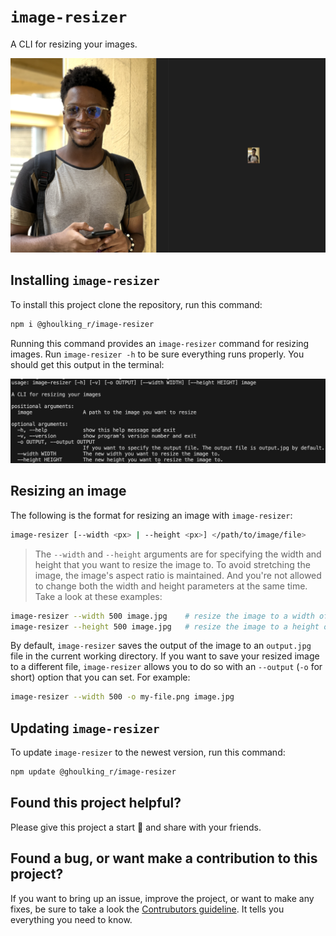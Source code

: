 # `image-resizer`
A CLI for resizing your images.

![comparing sizes](https://github.com/GhoulKingR/image-resizer/raw/main/assets/compare-sizes.png)
## Installing `image-resizer`
To install this project clone the repository, run this command:
```bash
npm i @ghoulking_r/image-resizer
```
Running this command provides an `image-resizer` command for resizing images. Run `image-resizer -h` to be sure everything runs properly. You should get this output in the terminal:

![image-resizer help](https://github.com/GhoulKingR/image-resizer/raw/main/assets/test-help.png)
## Resizing an image
The following is the format for resizing an image with `image-resizer`:
```bash
image-resizer [--width <px> | --height <px>] </path/to/image/file>
```
> The `--width` and `--height` arguments are for specifying the width and height that you want to resize the image to. To avoid stretching the image, the image's aspect ratio is maintained. And you're not allowed to change both the width and height parameters at the same time.
Take a look at these examples:
```bash
image-resizer --width 500 image.jpg    # resize the image to a width of 500px
image-resizer --height 500 image.jpg   # resize the image to a height of 500px
```
By default, `image-resizer` saves the output of the image to an `output.jpg` file in the current working directory. If you want to save your resized image to a different file, `image-resizer` allows you to do so with an `--output` (`-o` for short) option that you can set. For example:
```bash
image-resizer --width 500 -o my-file.png image.jpg
```
## Updating `image-resizer`
To update `image-resizer` to the newest version, run this command:
```bash
npm update @ghoulking_r/image-resizer
```
## Found this project helpful?
Please give this project a start 🌟 and share with your friends.
## Found a bug, or want make a contribution to this project?
If you want to bring up an issue, improve the project, or want to make any fixes, be sure to take a look the [Contrubutors guideline](https://github.com/GhoulKingR/image-resizer/blob/main/CONTRIBUTIONS.md). It tells you everything you need to know.